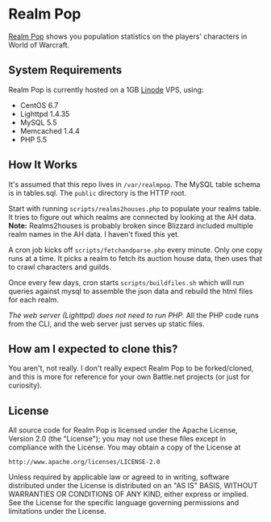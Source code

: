 # Realm Pop

[Realm Pop](https://realmpop.com) shows you population statistics on the players' characters in World of Warcraft.

## System Requirements

Realm Pop is currently hosted on a 1GB [Linode](https://www.linode.com/) VPS, using:
 - CentOS 6.7
 - Lighttpd 1.4.35
 - MySQL 5.5
 - Memcached 1.4.4
 - PHP 5.5

## How It Works

It's assumed that this repo lives in `/var/realmpop`. The MySQL table schema is in tables.sql. The `public` directory is the HTTP root.

Start with running `scripts/realms2houses.php` to populate your realms table. It tries to figure out which realms are connected by looking at the AH data.
**Note:** Realms2houses is probably broken since Blizzard included multiple realm names in the AH data. I haven't fixed this yet.

A cron job kicks off `scripts/fetchandparse.php` every minute. Only one copy runs at a time. It picks a realm to fetch its auction house data, then uses that to crawl characters and guilds.

Once every few days, cron starts `scripts/buildfiles.sh` which will run queries against mysql to assemble the json data and rebuild the html files for each realm.

*The web server (Lighttpd) does not need to run PHP.* All the PHP code runs from the CLI, and the web server just serves up static files.

## How am I expected to clone this?

You aren't, not really. I don't really expect Realm Pop to be forked/cloned, and this is more for reference for your own Battle.net projects (or just for curiosity).

## License

All source code for Realm Pop is licensed under the Apache License, Version 2.0 (the "License");
you may not use these files except in compliance with the License.
You may obtain a copy of the License at

    http://www.apache.org/licenses/LICENSE-2.0

Unless required by applicable law or agreed to in writing, software
distributed under the License is distributed on an "AS IS" BASIS,
WITHOUT WARRANTIES OR CONDITIONS OF ANY KIND, either express or implied.
See the License for the specific language governing permissions and
limitations under the License.
